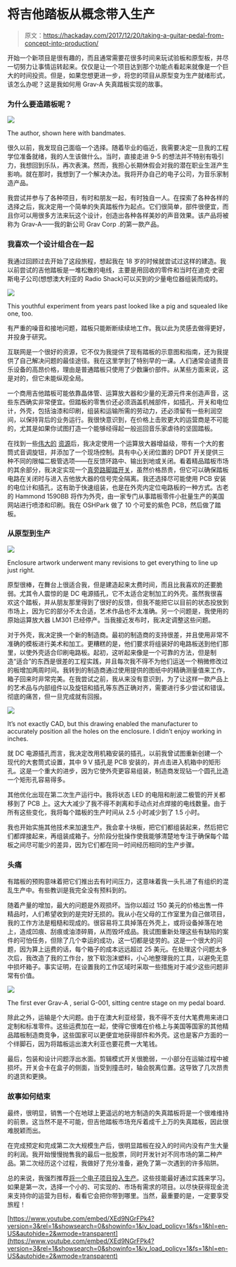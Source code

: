# 将吉他踏板从概念带入生产

> 原文：<https://hackaday.com/2017/12/20/taking-a-guitar-pedal-from-concept-into-production/>

开始一个新项目是很有趣的，而且通常需要花很多时间来玩试验板和原型板，并尽一切努力让事情运转起来。仅仅是让一个项目达到那个功能点看起来就像是一个巨大的时间投资。但是，如果您想更进一步，将您的项目从原型变为生产就绪形式，该怎么办呢？这是我如何用 Grav-A 失真踏板实现的故事。

### 为什么要造踏板呢？

![](img/77a816ff429ddd32bde3555cdce49cab.png)

The author, shown here with bandmates.

很久以前，我发现自己面临一个选择。随着毕业的临近，我需要决定一旦我的工程学位准备就绪，我的人生该做什么。当时，直接走进 9-5 的想法并不特别有吸引力，我想回到乐队，再次表演。然而，我担心长期休假会对我的潜在职业生涯产生影响。就在那时，我想到了一个解决办法。我将开办自己的电子公司，为音乐家制造产品。

我尝试并参与了各种项目，有时和朋友一起，有时独自一人。在探索了各种各样的选择之后，我决定用一个简单的失真踏板作为起点。它们很简单，部件很便宜，而且你可以用很多方法来玩这个设计，创造出各种各样美妙的声音效果。该产品将被称为 Grav-A——我的新公司 Grav Corp .的第一款产品。

### 我喜欢一个设计组合在一起

我通过回顾过去开始了这段旅程，想起我在 18 岁的时候就尝试过这样的建造。我以前尝试的吉他踏板是一堆松散的电线，主要是用回收的零件和当时在迪克·史密斯电子公司(想想澳大利亚的 Radio Shack)可以买到的少量电位器组装而成的。

![](img/4d872e881e1d89772c413dd81c1c56cc.png)

This youthful experiment from years past looked like a pig and squealed like one, too.

有严重的噪音和接地问题，踏板只能断断续续地工作。我以此为灵感去做得更好，并投身于研究。

互联网是一个很好的资源，它不仅为我提供了现有踏板的示意图和指南，还为我提供了自己解决问题的最佳途径。我在这里学到了特别早的一课。人们通常会谴责音乐设备的高昂价格，理由是普通踏板只使用了少数廉价部件。从某些方面来说，这是对的，但它未能纵观全局。

一个商用吉他踏板可能依靠晶体管、运算放大器和少量的无源元件来创造声音，这些东西确实非常便宜。但踏板的零售价还必须涵盖机械部件，如插孔、开关和电位计，外壳，包括油漆和印刷，组装和运输所需的劳动力，还必须留有一些利润空间，以保持背后的业务运行。我很快意识到，在价格上击败更大的运营商是不可能的，尤其是如果你试图打造一个能够经得起一般巡回音乐家虐待的坚固踏板。

在找到一些[伟大的](http://www.generalguitargadgets.com/how-to-build-it/technical-help/articles/design-distortion/) [资源](http://www.muzique.com/lab/tone3.htm)后，我决定使用一个运算放大器增益级，带有一个大的套筒式音调旋钮，并添加了一个现场控制。具有中心关闭位置的 DPDT 开关提供三种不同的限幅二极管选项——在反馈环路中、输出到地或关闭。看着精品踏板市场的其余部分，我决定实现一个[真旁路脚踏开关](http://thehub.musiciansfriend.com/tech-tips/tech-tip-true-bypass-pedals-and-buffers)，虽然价格昂贵，但它可以确保踏板电路在关闭时与进入吉他放大器的信号完全隔离。我还选择尽可能使用 PCB 安装的电位计和插孔，这有助于快速组装，也是在外壳内定位电路板的一种方式。古老的 Hammond 1590BB 将作为外壳，由一家专门从事踏板零件小批量生产的美国网站进行喷漆和印刷。我在 OSHPark 做了 10 个可爱的紫色 PCB，然后做了踏板。

### 从原型到生产

![](img/d33794f5c7d140285001474d064b57ff.png)

Enclosure artwork underwent many revisions to get everything to line up just right.

原型很棒，在舞台上很适合我，但是建造起来太费时间，而且比我喜欢的还要脆弱。尤其令人震惊的是 DC 电源插孔，它不太适合定制加工的外壳。虽然我很喜欢这个踏板，并从朋友那里得到了很好的反馈，但我不能把它以目前的状态投放到市场上，因为它的部分不太合适，艺术作品也不太准确。另一个问题是，我使用的原始运算放大器 LM301 已经停产。当我接近发布时，我决定调整这些问题。

对于外壳，我决定换一个新的制造商。最初的制造商的支持很差，并且使用非常不准确的模板进行美术和加工。更糟糕的是，他们要求将组装好的电路板送到他们那里，以使外壳适合印刷电路板。起初，这听起来像是一个可靠的方法，但是制造“适合”的东西是很差的工程实践，并且每次我不得不为他们运送一个稍微修改过的板增加两周时间。我转到的制造商通过使用提供的图纸中的精确测量值来工作，箱子回来时非常完美。在我尝试之前，我从来没有意识到，为了让这样一款产品上的艺术品与内部组件以及旋钮和插孔等东西正确对齐，需要进行多少尝试和错误。彻底的痛苦，但一旦完成就有回报。

![](img/5c15f84cff500b3b8f4559817353a027.png)

It’s not exactly CAD, but this drawing enabled the manufacturer to accurately position all the holes on the enclosure. I didn’t enjoy working in inches.

就 DC 电源插孔而言，我决定改用机箱安装的插孔，以前我曾试图重新创建一个现代的大套筒式设置，其中 9 V 插孔是 PCB 安装的，并点击进入机箱中的矩形孔。这是一个重大的进步，因为它使外壳更容易组装，制造商发现钻一个圆孔比造一个矩形孔容易得多。

其他优化出现在第二次生产运行中。我将状态 LED 的电阻和削波二极管的开关都移到了 PCB 上。这大大减少了我不得不剥离和手动点对点焊接的电线数量。由于所有这些变化，我将每个踏板的生产时间从 2.5 小时减少到了 1.5 小时。

我也开始实施其他技术来加速生产。我会拿十块板，把它们都组装起来，然后把它们都焊接起来，再组装成箱子。分阶段分批操作使我能够清楚地专注于确保每个踏板之间尽可能少的差异，因为它们都在同一时间经历相同的生产步骤。

### 头痛

有踏板的预购意味着把它们推出去有时间压力，这意味着我一头扎进了有组织的混乱生产中。有些教训是我完全没有预料到的。

随着产量的增加，最大的问题是外观损坏。当你以超过 150 美元的价格出售一件精品时，人们希望收到的是完好无损的。我从小在父母的工作室里为自己做项目，我的工作方法是粗糙和现成的。很容易将工具掉落在外壳上，或将设备掉落在地上，造成凹痕、刮痕或油漆碎屑，从而毁坏成品。我试图重新处理这些有缺陷的案件的可怕任务，但除了几个幸运的成功，这一切都是徒劳的。这是一个很大的问题，因为算上运费的话，每个箱子的成本远远超过 25 美元。在处理这个问题太多次后，我改造了我的工作台，放下软泡沫塑料，小心地整理我的工具，以避免无意中损坏箱子。事实证明，在设置我的工作区域时采取一些措施对于减少这些问题非常有价值。

![](img/c04200e9601233438410e8fee6647dea.png)

The first ever Grav-A , serial G-001, sitting centre stage on my pedal board.

除此之外，运输是个大问题。由于在澳大利亚经营，我不得不支付大笔费用来进口定制和标准零件。这些运费加在一起，使得它很难在价格上与美国等国家的其他精品踏板制造商竞争，这些国家可以更便宜地获得部件和外壳。这也是客户方面的一个绊脚石，因为将踏板运出澳大利亚也要花费一大笔钱。

最后，包装和设计问题浮出水面。剪辑模式开关很脆弱，一小部分在运输过程中被损坏。开关会卡在盒子的侧面，当受到撞击时，轴会脱离位置。这导致了几次昂贵的退货和更换。

### 故事如何结束

最终，很明显，销售一个在地球上更遥远的地方制造的失真踏板将是一个很难维持的前景。这当然不是不可能，但吉他踏板市场充斥着成千上万的失真踏板，因此很难脱颖而出。

在完成预定和完成第二次大规模生产后，很明显踏板在投入的时间内没有产生大量的利润。我开始慢慢抛售我的最后一批股票，同时开发针对不同市场的第二种产品。第二次经历这个过程，我做好了充分准备，避免了第一次遇到的许多陷阱。

总的来说，我强烈推荐[将一个电子项目投入生产](https://www.youtube.com/watch?v=XEd9NGrFPk4)。这些技能最好通过实践来学习。如果是第一次，选择一个小的、可实现的、市场有需求的项目。以尽快获得现金流来支持你的运营为目标，看看它会把你带到哪里。当然，最重要的是，一定要享受旅程！

 [https://www.youtube.com/embed/XEd9NGrFPk4?version=3&rel=1&showsearch=0&showinfo=1&iv_load_policy=1&fs=1&hl=en-US&autohide=2&wmode=transparent](https://www.youtube.com/embed/XEd9NGrFPk4?version=3&rel=1&showsearch=0&showinfo=1&iv_load_policy=1&fs=1&hl=en-US&autohide=2&wmode=transparent)

